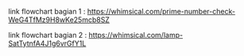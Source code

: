 link flowchart bagian 1 : https://whimsical.com/prime-number-check-WeG4TfMz9H8wKe25mcb8SZ

link flowchart bagian 2 : https://whimsical.com/lamp-SatTytnfA4J1g6vrGfY1L
